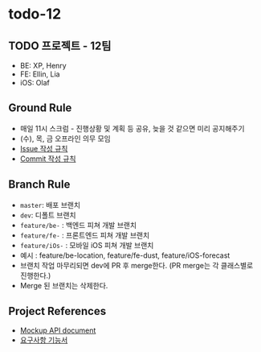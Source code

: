 # todo-12

## TODO 프로젝트 - 12팀

- BE: XP, Henry
- FE: Ellin, Lia
- iOS: Olaf

## Ground Rule

- 매일 11시 스크럼 - 진행상황 및 계획 등 공유, 늦을 것 같으면 미리 공지해주기
- (수), 목, 금 오프라인 의무 모임
- [Issue 작성 규칙](https://github.com/codesquad-member-2020/todo-12/wiki/Issue-작성-규칙)
- [Commit 작성 규칙](https://github.com/codesquad-member-2020/todo-12/wiki/Commit-작성-규칙)

## Branch Rule

- `master`: 배포 브랜치
- `dev`: 디폴트 브랜치
- `feature/be-` : 백엔드 피쳐 개발 브랜치
- `feature/fe-` : 프론트엔드 피쳐 개발 브랜치
- `feature/iOs-` : 모바일 iOS 피쳐 개발 브랜치
- 예시 : feature/be-location, feature/fe-dust, feature/iOS-forecast
- 브랜치 작업 마무리되면 dev에 PR 후 merge한다. (PR merge는 각 클래스별로 진행한다.)
- Merge 된 브랜치는 삭제한다.

## Project References

- [Mockup API document](https://documenter.getpostman.com/view/10828534/SzYbzdNz?version=latest)
- [요구사항 기능서](https://docs.google.com/spreadsheets/d/1eD8tuBxiQHYOtk7LWXB2ekjnvItjdt4UWi5ZC3x2kgk/edit?usp=sharing)

